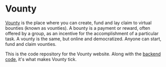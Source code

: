 # Vounty

[Vounty](https://vounty.io/) is the place where you can create, fund and lay claim to virtual bounties (known as vounties). A bounty is a payment or reward, often offered by a group, as an incentive for the accomplishment of a particular task. A vounty is the same, but online and democratized. Anyone can start, fund and claim vounties.

This is the code repository for the Vounty website. Along with the [backend code](https://github.com/Eddydpyl/vounty_backend), it's what makes Vounty tick.
